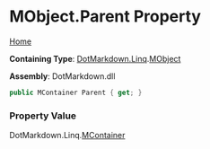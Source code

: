 <a name="_top"></a>

# MObject\.Parent Property

[Home](../../../../README.md#_top)

**Containing Type**: [DotMarkdown.Linq](../../README.md#_top)\.[MObject](../README.md#_top)

**Assembly**: DotMarkdown\.dll

```csharp
public MContainer Parent { get; }
```

### Property Value

DotMarkdown\.Linq\.[MContainer](../../MContainer/README.md#_top)

